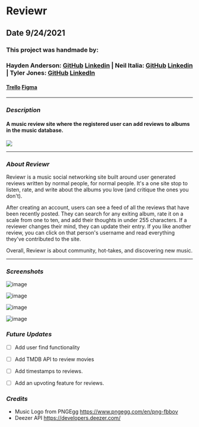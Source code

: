 # Reviewr

## Date 9/24/2021

### This project was handmade by:

### Hayden Anderson: [GitHub](https://github.com/hayden707) [Linkedin](https://www.linkedin.com/in/hayden-anderson-909/) | Neil Italia: [GitHub](https://github.com/neilitalia) [Linkedin](https://www.linkedin.com/in/neilitalia/) | Tyler Jones: [GitHub](https://github.com/msiroilem) [LinkedIn](https://www.linkedin.com/in/tylerwadejones/)

#### [Trello](https://trello.com/b/yNoD5nnM/music-review) [Figma](https://www.figma.com/file/1zFh7d3rnREyVMaoMbi7h4/Music-Review?node-id=0%3A1)

---

### **_Description_**

#### A music review site where the registered user can add reviews to albums in the music database.

![](https://i.ibb.co/fNWJ1CX/pern.jpg)

---

### **_About Reviewr_**

Reviewr is a music social networking site built around user generated reviews written by normal people, for normal people. It's a one site stop to listen, rate, and write about the albums you love (and critique the ones you don't).

After creating an account, users can see a feed of all the reviews that have been recently posted. They can search for any exiting album, rate it on a scale from one to ten, and add their thoughts in under 255 characters. If a reviewer changes their mind, they can update their entry. If you like another review, you can click on that person's username and read everything they've contributed to the site.

Overall, Reviewr is about community, hot-takes, and discovering new music.

---

### **_Screenshots_**

![image](https://i.imgur.com/X6R85gz.png)

![image](https://i.imgur.com/YftcyFF.png)

![image](https://i.imgur.com/9KUbrEE.png)

![image](https://i.imgur.com/wUaYutu.png)

### **_Future Updates_**

- [ ] Add user find functionality

- [ ] Add TMDB API to review movies

- [ ] Add timestamps to reviews.

- [ ] Add an upvoting feature for reviews.

### **_Credits_**

- Music Logo from PNGEgg https://www.pngegg.com/en/png-fbbov
- Deezer API https://developers.deezer.com/
